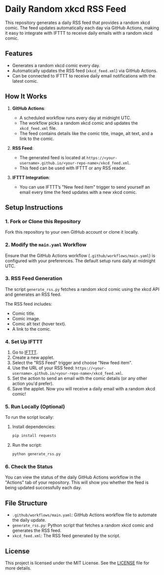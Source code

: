 # Daily Random xkcd RSS Feed

This repository generates a daily RSS feed that provides a random xkcd comic. The feed updates automatically each day via GitHub Actions, making it easy to integrate with IFTTT to receive daily emails with a random xkcd comic.

## Features

- Generates a random xkcd comic every day.
- Automatically updates the RSS feed (`xkcd_feed.xml`) via GitHub Actions.
- Can be connected to IFTTT to receive daily email notifications with the latest comic.

## How It Works

1. **GitHub Actions**:
   - A scheduled workflow runs every day at midnight UTC.
   - The workflow picks a random xkcd comic and updates the `xkcd_feed.xml` file.
   - The feed contains details like the comic title, image, alt text, and a link to the comic.

2. **RSS Feed**:
   - The generated feed is located at `https://<your-username>.github.io/<your-repo-name>/xkcd_feed.xml`.
   - This feed can be used with IFTTT or any RSS reader.

3. **IFTTT Integration**:
   - You can use IFTTT’s "New feed item" trigger to send yourself an email every time the feed updates with a new xkcd comic.

## Setup Instructions

### 1. Fork or Clone this Repository

Fork this repository to your own GitHub account or clone it locally.

### 2. Modify the `main.yaml` Workflow

Ensure that the GitHub Actions workflow (`.github/workflows/main.yaml`) is configured with your preferences. The default setup runs daily at midnight UTC.

### 3. RSS Feed Generation

The script `generate_rss.py` fetches a random xkcd comic using the xkcd API and generates an RSS feed.

The RSS feed includes:
- Comic title.
- Comic image.
- Comic alt text (hover text).
- A link to the comic.

### 4. Set Up IFTTT

1. Go to [IFTTT](https://ifttt.com/).
2. Create a new applet.
3. Select the "RSS Feed" trigger and choose "New feed item".
4. Use the URL of your RSS feed: `https://<your-username>.github.io/<your-repo-name>/xkcd_feed.xml`.
5. Set the action to send an email with the comic details (or any other action you'd prefer).
6. Save the applet. Now you will receive a daily email with a random xkcd comic!

### 5. Run Locally (Optional)

To run the script locally:

1. Install dependencies:

    ```bash
    pip install requests
    ```

2. Run the script:

    ```bash
    python generate_rss.py
    ```

### 6. Check the Status

You can view the status of the daily GitHub Actions workflow in the "Actions" tab of your repository. This will show you whether the feed is being updated successfully each day.

## File Structure

- `.github/workflows/main.yaml`: GitHub Actions workflow file to automate the daily update.
- `generate_rss.py`: Python script that fetches a random xkcd comic and generates the RSS feed.
- `xkcd_feed.xml`: The RSS feed generated by the script.
  
## License

This project is licensed under the MIT License. See the [LICENSE](LICENSE) file for more details.
